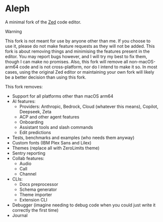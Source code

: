 # Aleph

A minimal fork of the [Zed](https://zed.dev) code editor.

> [!WARNING]
> This fork is not meant for use by anyone other than me. If you choose to use it, please do not make feature requests as they will not be added. This fork is about removing things and minimising the features present in the editor. You may report bugs however, and I will try my best to fix them, though I can make no promises. Also, this fork will remove all non-macOS-arm64 code and is not cross-platform, nor do I intend to make it so. In most cases, using the original Zed editor or maintaining your own fork will likely be a better decision than using this fork.

This fork removes:

- Support for all platforms other than macOS arm64
- AI features:
  - Providers: Anthropic, Bedrock, Cloud (whatever this means), Copilot, Deepseek, Zeta
  - ACP and other agent features
  - Onboarding
  - Assistant tools and slash commands
  - Edit predictions
- Tests, benchmarks and examples (who needs them anyway)
- Custom fonts (IBM Plex Sans and Lilex)
- Themes (replace all with ZeroLimits theme)
- Sentry reporting
- Collab features:
  - Audio
  - Call
  - Channel
- CLIs:
  - Docs preprocessor
  - Schema generator
  - Theme importer
  - Extension CLI
- Debugger (imagine needing to debug code when you could just write it correctly the first time)
- Journal
